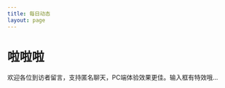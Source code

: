 ```yaml
---
title: 每日动态
layout: page
---
```


<h1><i class="fa fa-commenting" aria-hidden="true"></i>啦啦啦</h1>
欢迎各位到访者留言，支持匿名<i class="fa fa-eye-slash" aria-hidden="true"></i>聊天，PC端体验效果更佳。输入框有特效哦<i class="fa fa-hand-peace-o" aria-hidden="true"></i>...

<script src="//cdn1.lncld.net/static/js/3.0.4/av-min.js"></script>
<script src='//unpkg.com/valine/dist/Valine.min.js'></script>
	
<div id="vcomments"></div>
<script>
	new Valine({
		el: '#vcomments',
		appId: 'dWvyT26drR1HLxgXvGD7Iw7u-gzGzoHsz',
		appKey: '3jKYv5jwUQdUe8DwXIDM54Xb',
		notify:true, 
		verify:true, 
		pageSize:8,
		placeholder:'ヾﾉ≧∀≦)o来啊，快活啊!',
		avatar:'',
		highlight:true,
		visitor: true
})
</script>